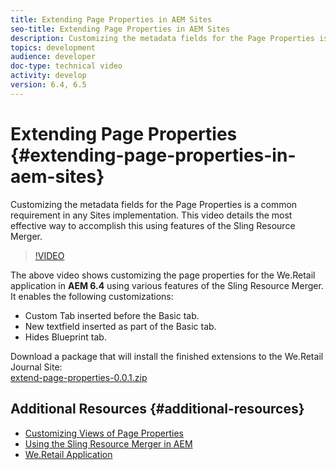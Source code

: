 ```yaml
---
title: Extending Page Properties in AEM Sites
seo-title: Extending Page Properties in AEM Sites
description: Customizing the metadata fields for the Page Properties is a common requirement in any Sites implementation. This video details the most effective way to accomplish this using features of the Sling Resource Merger.
topics: development
audience: developer
doc-type: technical video
activity: develop
version: 6.4, 6.5
---
```


# Extending Page Properties {#extending-page-properties-in-aem-sites}

Customizing the metadata fields for the Page Properties is a common requirement in any Sites implementation. This video details the most effective way to accomplish this using features of the Sling Resource Merger.

>[!VIDEO](https://video.tv.adobe.com/v/25173?quality=9&learn=on)

The above video shows customizing the page properties for the We.Retail application in **AEM 6.4** using various features of the Sling Resource Merger. It enables the following customizations:

* Custom Tab inserted before the Basic tab.
* New textfield inserted as part of the Basic tab.
* Hides Blueprint tab.

Download a package that will install the finished extensions to the We.Retail Journal Site:  
[extend-page-properties-0.0.1.zip](assets/extend-page-properties-0011.zip)

## Additional Resources {#additional-resources}

* [Customizing Views of Page Properties](https://docs.adobe.com/docs/en/aem/6-5/develop/extending/customizing-page-properties/page-properties-views.html)
* [Using the Sling Resource Merger in AEM](https://helpx.adobe.com/experience-manager/6-5/sites/developing/using/sling-resource-merger.html)  
* [We.Retail Application](https://github.com/Adobe-Marketing-Cloud/aem-sample-we-retail)
